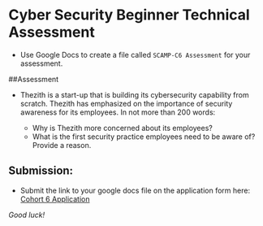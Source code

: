 # Cyber Security Beginner Technical Assessment  

- Use Google Docs to create a file called ``SCAMP-C6 Assessment`` for your assessment.

##Assessment

- Thezith is a start-up that is building its cybersecurity capability from scratch. Thezith has emphasized on the importance of security awareness for its employees. In not more than 200 words:

    - Why is Thezith more concerned about its employees?
    - What is the first security practice employees need to be aware of? Provide a reason.

## Submission: 

- Submit the link to your google docs file on the application form here: [Cohort 6 Application](http://shecodeafrica.org/events)  

*Good luck!*
